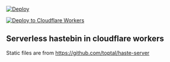 [![Deploy](https://github.com/shwewo/hasteless/actions/workflows/deploy.yml/badge.svg)](https://github.com/deltathetawastaken/hasteless/actions/workflows/deploy.yml)

[![Deploy to Cloudflare Workers](https://deploy.workers.cloudflare.com/button)](https://deploy.workers.cloudflare.com/?url=https://github.com/deltathetawastaken/hasteless)
## Serverless hastebin in cloudflare workers

Static files are from https://github.com/toptal/haste-server
